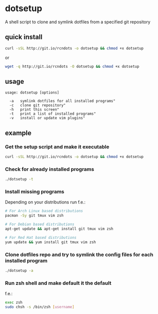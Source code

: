 # dotsetup
A shell script to clone and symlink dotfiles from a specified git repository

## quick install

```bash
curl -sSL http://git.io/rcndots -o dotsetup && chmod +x dotsetup
```
or
```bash
wget -q http://git.io/rcndots -O dotsetup && chmod +x dotsetup
```

## usage

```
usage: dotsetup [options]

  -a   symlink dotfiles for all installed programs"
  -c   clone git repository"
  -h   print this screen"
  -t   print a list of installed programs"
  -v   install or update vim plugins"
```

## example

### Get the setup script and make it executable
```bash
curl -sSL http://git.io/rcndots -o dotsetup && chmod +x dotsetup
```

### Check for already installed programs
```bash
./dotsetup -t
```

### Install missing programs
Depending on your distributions run f.e.:
```bash
# For Arch Linux based distributions
pacman -Sy git tmux vim zsh

# For Debian based distributions
apt-get update && apt-get install git tmux vim zsh

# For Red Hat based distributions
yum update && yum install git tmux vim zsh
```

### Clone dotfiles repo and try to symlink the config files for each installed program
```bash
./dotsetup -a
```

### Run zsh shell and make default it the default
f.e.:
```bash
exec zsh
sudo chsh -s /bin/zsh [username]
```

